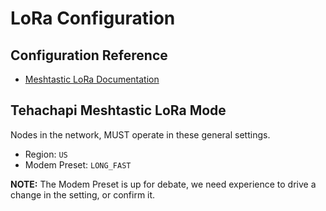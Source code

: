 # LoRa Configuration

## Configuration Reference

- [Meshtastic LoRa Documentation](https://meshtastic.org/docs/configuration/radio/lora/)

## Tehachapi Meshtastic LoRa Mode

Nodes in the network, MUST operate in these general settings.

- Region: `US`
- Modem Preset: `LONG_FAST`

**NOTE:** The Modem Preset is up for debate, we need experience to drive a change in the setting,
or confirm it.
